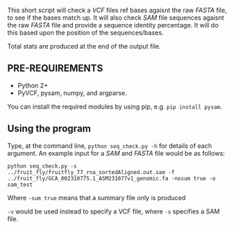 This short script will check a _VCF_ files ref bases agaisnt the raw _FASTA_ file, to see if the bases match up. 
It will also check _SAM_ file sequences agaisnt the raw _FASTA_ file and provide a sequence identity percentage.
It will do this based upon the position of the sequences/bases. 

Total stats are produced at the end of the output file.

## PRE-REQUIREMENTS

- Python 2+
- PyVCF, pysam, numpy, and argparse.

You can install the required modules by using pip, e.g. `pip install pysam`.

## Using the program

Type, at the command line, `python seq_check.py -h` for details of each argument. An example input for a _SAM_ and _FASTA_ file would be as follows: 

`python seq_check.py -s ../fruit_fly/fruitfly_77_rna_sortedAligned.out.sam -f     ../fruit_fly/GCA_002310775.1_ASM231077v1_genomic.fa -nosum true -o sam_test`

Where `-sum true` means that a summary file only is produced

`-v` would be used instead to specify a VCF file, where `-s` specifies a SAM file.
